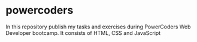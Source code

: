 # powercoders
In this repository publish my tasks and exercises during PowerCoders Web Developer bootcamp.
It consists of HTML, CSS and JavaScript